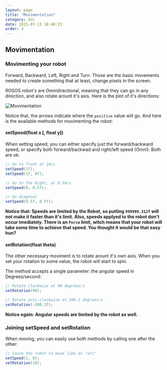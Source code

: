 ```yaml
---
layout: page
title: "Movimentation"
category: doc
date: 2015-07-13 18:48:23
order: 3
---
```

## Movimentation

### Movimenting your robot

Forward, Backward, Left, Right and Turn. Those are the basic movements needed to
create something that at least, change pixels in the screen.

ROSOS robot's are Omnidirectional, meaning that they can go in any direction,
and also rotate arount it's axis. Here is the plot of it's directions:

![Movimentation](/Robot-Soccer-Simulator/images/movimentation.png "Movimentation")

Notice that, the arrows indicate where the `positive` value will go. And here is the 
available methods for movimenting the robot:

#### setSpeed(float x [, float y])
When setting speed, you can either specify just the forward/backward speed,
or specify both forward/backwad and right/left speed (Omni). Both are ok:

```java
// Go to front at 1m/s
setSpeed(1f);
setSpeed(1f, 0f);

// Go to the Right, at 0.5m/s
setSpeed(0, 0.5f);

// Go diagonal
setSpeed(0.5f, 0.5f);
```

**Notice that: Speeds are limited by the Robot, so putting `999999.312f` will not
make it faster than it's limit. Also, speeds applyed to the robot don't occur
imediately. There is an `Force` limit, witch means that your robot will take some
time to achieve that speed. You thought it would be that easy hun?**

#### setRotation(float theta)
The other necessary moviment is to rotate arount it's own axis. When you set your 
rotation to some value, the robot will start to spin.

The method accepts a single parameter: the angular speed in Degrees/second:

```java
// Rotate clockwise at 90 degrees/s
setRotation(90);

// Rotate anti-clockwise at 200.2 degrees/s
setRotation(-200.2f);
```

**Notice egain: Angular speeds are limited by the robot as well.**

### Joining setSpeed and setRotation

When moving, you can easily use both methods by calling one after the other:

```java
// Cause the robot to move like an "arc"
setSpeed(1, 0);
setRotation(10);
```